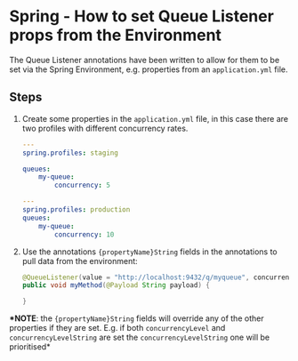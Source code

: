 # Spring - How to set Queue Listener props from the Environment

The Queue Listener annotations have been written to allow for them to be set via the Spring Environment, e.g. properties from an `application.yml` file.

## Steps

1. Create some properties in the `application.yml` file, in this case there are two profiles with different concurrency rates.

    ```yaml
    ---
    spring.profiles: staging

    queues:
        my-queue:
            concurrency: 5

    ---
    spring.profiles: production
    queues:
        my-queue:
            concurrency: 10
    ```

1. Use the annotations `{propertyName}String` fields in the annotations to pull data from the environment:

    ```java
    @QueueListener(value = "http://localhost:9432/q/myqueue", concurrencyLevelString="${queues.my-queue.concurrency}")
    public void myMethod(@Payload String payload) {

    }
    ```

**\*NOTE**: the `{propertyName}String` fields will override any of the other properties if they are set. E.g. if both `concurrencyLevel` and
`concurrencyLevelString` are set the `concurrencyLevelString` one will be prioritised\*
